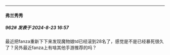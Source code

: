 ﻿
*****

####  弗兰秀秀  
##### 962#       发表于 2024-8-23 16:57

最近把fanza重新下下来发现魔物娘td已经滚到28名了，感觉是不是已经暴死很久了？另外最近fanza上有啥其他手游推荐的吗？

